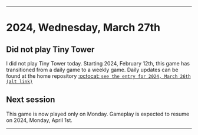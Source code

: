 
***

# 2024, Wednesday, March 27th

## Did not play Tiny Tower

<!-- TODO: For each weekly entry, make sure the date is correct. The day of the week should be modified in 4 places !-->

I did not play Tiny Tower today. Starting 2024, February 12th, this game has transitioned from a daily game to a weekly game. Daily updates can be found at the home repository [:octocat: `see the entry for 2024, March 26th`](https://github.com/seanpm2001/SeansLifeArchive_Images_TinyTower/tree/master/tiny%20tower/2024/03_March/26/) [`(alt link)`](/tiny%20tower/2024/03_March/26/)

## Next session

This game is now played only on Monday. Gameplay is expected to resume on 2024, Monday, April 1st.

***
